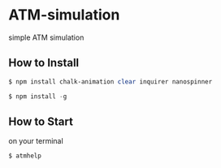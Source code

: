 # ATM-simulation
simple ATM simulation

## How to Install
```powershell
$ npm install chalk-animation clear inquirer nanospinner
```
```powershell
$ npm install -g
```

## How to Start
on your terminal
```powershell
$ atmhelp
```
